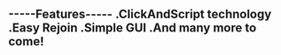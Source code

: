 -----Features-----
.ClickAndScript technology
.Easy Rejoin
.Simple GUI
.And many more to come!
------------------
